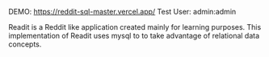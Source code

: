 DEMO: https://reddit-sql-master.vercel.app/
Test User: admin:admin

Readit is a Reddit like application created mainly for learning purposes. This implementation of Readit uses mysql to to take advantage of relational data concepts.  
